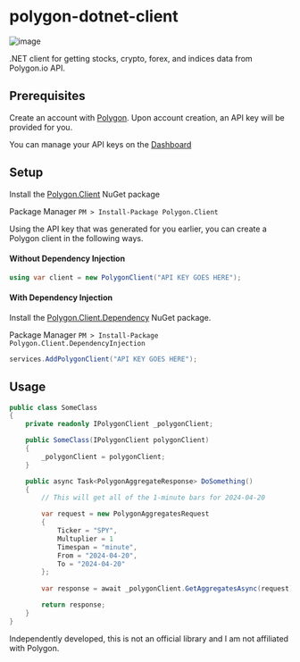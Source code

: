 # polygon-dotnet-client

![image](https://github.com/rwitzlib/polygon-dotnet-client/blob/master/docs/polygon_icon.png)

.NET client for getting stocks, crypto, forex, and indices data from Polygon.io API.

## Prerequisites
Create an account with [Polygon](https://www.polygon.io).  Upon account creation, an API key will be provided for you.

You can manage your API keys on the [Dashboard](https://polygon.io/dashboard/api-keys)

## Setup

Install the [Polygon.Client](http://nuget.org/packages/polygon.client) NuGet package 

Package Manager `PM > Install-Package Polygon.Client`

Using the API key that was generated for you earlier, you can create a Polygon client in the following ways.

#### Without Dependency Injection

```c#
using var client = new PolygonClient("API KEY GOES HERE");
```

#### With Dependency Injection

Install the [Polygon.Client.Dependency](http://nuget.org/packages/polygon.client.dependencyinjection) NuGet package.

Package Manager `PM > Install-Package Polygon.Client.DependencyInjection`

```c#
services.AddPolygonClient("API KEY GOES HERE");
```

## Usage

```c#
public class SomeClass
{
	private readonly IPolygonClient _polygonClient;

	public SomeClass(IPolygonClient polygonClient)
	{
		_polygonClient = polygonClient;
	}

	public async Task<PolygonAggregateResponse> DoSomething()
	{
        // This will get all of the 1-minute bars for 2024-04-20

        var request = new PolygonAggregatesRequest
        {
            Ticker = "SPY",
            Multuplier = 1
            Timespan = "minute",
            From = "2024-04-20",
            To = "2024-04-20"
        };
        
        var response = await _polygonClient.GetAggregatesAsync(request);

        return response;
    }
}
```


Independently developed, this is not an official library and I am not affiliated with Polygon.